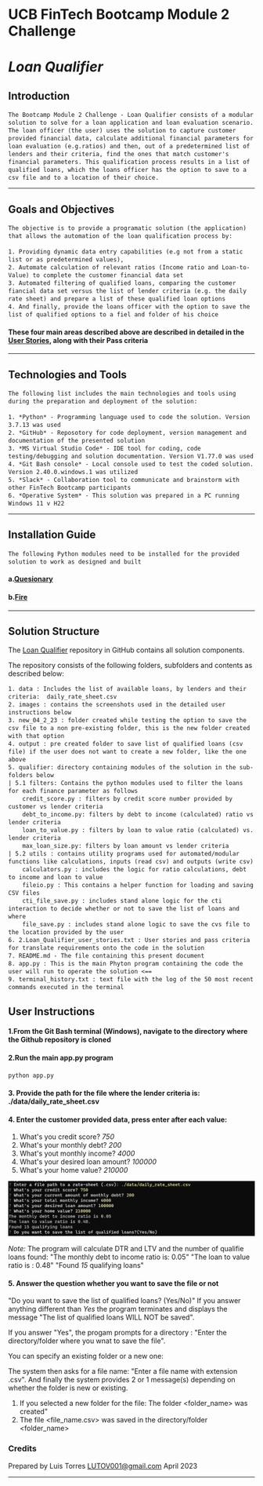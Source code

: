 # **UCB FinTech Bootcamp Module 2 Challenge**
# *Loan Qualifier*
## Introduction

    The Bootcamp Module 2 Challenge - Loan Qualifier consists of a modular solution to solve for a loan application and loan evaluation scenario. 
    The loan officer (the user) uses the solution to capture customer provided financial data, calculate additional financial parameters for loan evaluation (e.g.ratios) and then, out of a predetermined list of lenders and their criteria, find the ones that match customer's financial parameters. This qualification process results in a list of qualified loans, which the loans officer has the option to save to a csv file and to a location of their choice.
---
## Goals and Objectives

    The objective is to provide a programatic solution (the application) that allows the automation of the loan qualification process by:

    1. Providing dynamic data entry capabilities (e.g not from a static list or as predetermined values), 
    2. Automate calculation of relevant ratios (Income ratio and Loan-to-Value) to complete the customer financial data set
    3. Automated filtering of qualified loans, comparing the customer fiancial data set versus the list of lender criteria (e.g. the daily rate sheet) and prepare a list of these qualified loan options
    4. And finally, provide the loans officer with the option to save the list of qualified options to a fiel and folder of his choice

#### These four main areas described above are described in detailed in the [User Stories](https://github.com/LUTOV001/2.Loan-Qualifyer/blob/main/2.Loan_Qualifyer_user_stories.txt), along with their Pass criteria
---
## Technologies and Tools
    The following list includes the main technologies and tools using during the preparation and deployment of the solution:

    1. *Python* - Programming language used to code the solution. Version 3.7.13 was used
    2. *GitHub* - Reposotory for code deployment, version management and documentation of the presented solution
    3. *MS Virtual Studio Code* - IDE tool for coding, code testing/debugging and solution documentation. Version V1.77.0 was used
    4. *Git Bash console* - Local console used to test the coded solution. Version 2.40.0.windows.1 was utilized
    5. *Slack* - Collaboration tool to communicate and brainstorm with other FinTech Bootcamp participants
    6. *Operative System* - This solution was prepared in a PC running Windows 11 v H22
---
## Installation Guide

    The following Python modules need to be installed for the provided solution to work as designed and built
#### a.[Quesionary](https://lyz-code.github.io/blue-book/questionary/) 
#### b.[Fire](https://github.com/google/python-fire)


---
## Solution Structure

The [Loan Qualifier](https://github.com/LUTOV001/2.Loan-Qualifyer) repository in GitHub contains all solution components.

The repository consists of the following folders, subfolders and contents as described below:
 
    1. data : Includes the list of available loans, by lenders and their criteria:  daily_rate_sheet.csv
    2. images : contains the screenshots used in the detailed user instructions below
    3. new_04_2_23 : folder created while testing the option to save the csv file to a non pre-existing folder, this is the new folder created with that option
    4. output : pre created folder to save list of qualified loans (csv file) if the user does not want to create a new folder, like the one above
    5. qualifier: directory containing modules of the solution in the sub-folders below
    | 5.1 filters: Contains the python modules used to filter the loans for each finance parameter as follows
        credit_score.py : filters by credit score number provided by customer vs lender criteria
        debt_to_income.py: filters by debt to income (calculated) ratio vs lender criteria
        loan_to_value.py : filters by loan to value ratio (calculated) vs. lender criteria
        max_loan_size.py: filters by loan amount vs lender criteria
    | 5.2 utils : contains utility programs used for automated/modular functions like calculations, inputs (read csv) and outputs (write csv)
        calculators.py : includes the logic for ratio calculations, debt to income and loan to value
        fileio.py : This contains a helper function for loading and saving CSV files
        cti_file_save.py : includes stand alone logic for the cti interaction to decide whether or not to save the list of loans and where
        file_save.py : includes stand alone logic to save the cvs file to the location provided by the user
    6. 2.Loan_Qualifier_user_stories.txt : User stories and pass criteria for translate requirements onto the code in the solution
    7. README.md - The file containing this present document
    8. app.py : This is the main Phyton program containing the code the user will run to operate the solution <==
    9. terminal_history.txt : text file with the log of the 50 most recent commands executed in the terminal

## User Instructions
#### 1.From the Git Bash terminal (Windows), navigate to the directory where the Github repository is cloned
#### 2.Run the main app.py program
```python 
python app.py
```
#### 3. Provide the path for the file where the lender criteria is: **./data/daily_rate_sheet.csv**
#### 4. Enter the customer provided data, press enter after each value:
1. What's you credit score? *750*
2. What's your monthly debt? *200*
3. What's yout monthly income? *4000*
4. What's your desired loan amount? *100000*
5. What's your home value? *210000*

![cti](https://github.com/LUTOV001/2.Loan-Qualifyer/blob/main/images/cti_data_input.jpg)

*Note:* The program will calculate DTR and LTV and the number of qualifie loans found:
"The monthly debt to income ratio is: 0.05"
"The loan to value ratio is : 0.48"
"Found *15* qualifying loans"
#### 5. Answer the question whether you want to save the file or not
"Do you want to save the list of qualified loans? (Yes/No)"
If you answer anything different than *Yes* the program terminates and displays the message "The list of qualified loans WILL NOT be saved".

If you answer "Yes", the progam prompts for a directory : "Enter the directory/folder where you wnat to save the file".

You can specify an existing folder or a new one:

The system then asks for a file name: "Enter a file name with extension .csv".
And finally the system provides 2 or 1 message(s) depending on whether the folder is new or existing.

1. If you selected a new folder for the file: The folder <folder_name>  was created"
2. The file <file_name.csv> was saved in the directory/folder <folder_name>

### Credits

Prepared by Luis Torres 
LUTOV001@gmail.com
April 2023

---

